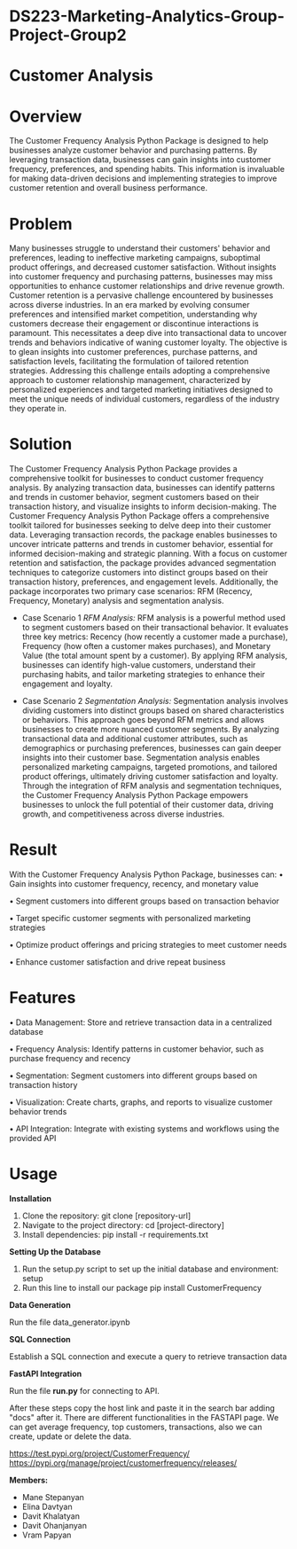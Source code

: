 # DS223-Marketing-Analytics-Group-Project-Group2
# Customer Analysis 

# Overview
The Customer Frequency Analysis Python Package is designed to help businesses analyze customer behavior and purchasing patterns. By leveraging transaction data, businesses can gain insights into customer frequency, preferences, and spending habits. This information is invaluable for making data-driven decisions and implementing strategies to improve customer retention and overall business performance. 

# Problem
Many businesses struggle to understand their customers' behavior and preferences, leading to ineffective marketing campaigns, suboptimal product offerings, and decreased customer satisfaction. Without insights into customer frequency and purchasing patterns, businesses may miss opportunities to enhance customer relationships and drive revenue growth. 
Customer retention is a pervasive challenge encountered by businesses across diverse industries. In an era marked by evolving consumer preferences and intensified market competition, understanding why customers decrease their engagement or discontinue interactions is paramount. This necessitates a deep dive into transactional data to uncover trends and behaviors indicative of waning customer loyalty. The objective is to glean insights into customer preferences, purchase patterns, and satisfaction levels, facilitating the formulation of tailored retention strategies. Addressing this challenge entails adopting a comprehensive approach to customer relationship management, characterized by personalized experiences and targeted marketing initiatives designed to meet the unique needs of individual customers, regardless of the industry they operate in.

# Solution 
The Customer Frequency Analysis Python Package provides a comprehensive toolkit for businesses to conduct customer frequency analysis. By analyzing transaction data, businesses can identify patterns and trends in customer behavior, segment customers based on their transaction history, and visualize insights to inform decision-making.
The Customer Frequency Analysis Python Package offers a comprehensive toolkit tailored for businesses seeking to delve deep into their customer data. Leveraging transaction records, the package enables businesses to uncover intricate patterns and trends in customer behavior, essential for informed decision-making and strategic planning. With a focus on customer retention and satisfaction, the package provides advanced segmentation techniques to categorize customers into distinct groups based on their transaction history, preferences, and engagement levels. Additionally, the package incorporates two primary case scenarios: RFM (Recency, Frequency, Monetary) analysis and segmentation analysis.

- Case Scenario 1
  *RFM Analysis:* RFM analysis is a powerful method used to segment customers based on their transactional behavior. It evaluates three key metrics: Recency (how recently a customer made a purchase), Frequency (how often a customer makes purchases), and Monetary Value (the total amount spent by a customer). By applying RFM analysis, businesses can identify high-value customers, understand their purchasing habits, and tailor marketing strategies to enhance their engagement and loyalty.

- Case Scenario 2
  *Segmentation Analysis:* Segmentation analysis involves dividing customers into distinct groups based on shared characteristics or behaviors. This approach goes beyond RFM metrics and allows businesses to create more nuanced customer segments. By analyzing transactional data and additional customer attributes, such as demographics or purchasing preferences, businesses can gain deeper insights into their customer base. Segmentation analysis enables personalized marketing campaigns, targeted promotions, and tailored product offerings, ultimately driving customer satisfaction and loyalty.
Through the integration of RFM analysis and segmentation techniques, the Customer Frequency Analysis Python Package empowers businesses to unlock the full potential of their customer data, driving growth, and competitiveness across diverse industries.

# Result
With the Customer Frequency Analysis Python Package, businesses can:
•	Gain insights into customer frequency, recency, and monetary value

•	Segment customers into different groups based on transaction behavior

•	Target specific customer segments with personalized marketing strategies

•	Optimize product offerings and pricing strategies to meet customer needs

•	Enhance customer satisfaction and drive repeat business

# Features
•	Data Management: Store and retrieve transaction data in a centralized database

•	Frequency Analysis: Identify patterns in customer behavior, such as purchase frequency and recency

•	Segmentation: Segment customers into different groups based on transaction history

•	Visualization: Create charts, graphs, and reports to visualize customer behavior trends

•	API Integration: Integrate with existing systems and workflows using the provided API

# Usage
**Installation**

1.	Clone the repository: git clone [repository-url]
2.	Navigate to the project directory: cd [project-directory]
3.	Install dependencies: pip install -r requirements.txt

**Setting Up the Database**

1.	Run the setup.py script to set up the initial database and environment: setup
2.	Run this line to install our package
pip install CustomerFrequency


**Data Generation**

Run the file data_generator.ipynb

**SQL Connection**

Establish a SQL connection and execute a query to retrieve transaction data 

**FastAPI Integration**

Run the file **run.py** for connecting to API.

After these steps copy the host link and paste it in the search bar adding "docs" after it. There are different functionalities in the FASTAPI page. We can get average frequency, top customers, transactions, also we can create, update or delete the data. 







https://test.pypi.org/project/CustomerFrequency/
https://pypi.org/manage/project/customerfrequency/releases/


**Members:**

- Mane Stepanyan
- Elina Davtyan
- Davit Khalatyan
- Davit Ohanjanyan
- Vram Papyan
